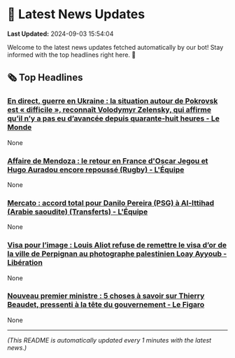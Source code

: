 # 📰 Latest News Updates
**Last Updated:** 2024-09-03 15:54:04

Welcome to the latest news updates fetched automatically by our bot! Stay informed with the top headlines right here. 🚀

## 🗞️ Top Headlines

### [En direct, guerre en Ukraine : la situation autour de Pokrovsk est « difficile », reconnaît Volodymyr Zelensky, qui affirme qu’il n’y a pas eu d’avancée depuis quarante-huit heures - Le Monde](https://news.google.com/rss/articles/CBMixgJBVV95cUxPa3F1WENEUlBqOW8zdWxDSHdiRDlnNXZVLWN4YXVpX2tGSk94cGxnV1JtOWlTMnRLaTJSYktOeUdXdXk2TEt4SFB2UnpRSkcwWmt1MHJQUmVVc1l3T1ZvNDRtV3pCZHlXZ3ZLTkNndkNIaFBoR243TVJxa21XYzhJUjdmRlZWVTgtY1VNTGxtRjJNd1dkN1FaY1dyMGdtMVpCU3FMRF94cTV1alZwQTF6cFUwMVpxQmRaWDAwTjJQM2FsTzdPRHZSZlZrZW5WTXdSMWJlNHpuQmtZc3hQakpITjBVc1ZVMS1PYWhVZjRrZUN3Vmp1WU5US2JVaFExQnhwSlZWRHM1WDJNdU1kUi1zUjdqNEhlbDhhR3o1QjIteEZHbkZPZm5pVERVTUJ1WVlkM1kzNzczZDRWdHVERFc5S0Ztd2ZWQQ?oc=5)
None

### [Affaire de Mendoza : le retour en France d'Oscar Jegou et Hugo Auradou encore repoussé (Rugby) - L'Équipe](https://news.google.com/rss/articles/CBMizAFBVV95cUxQZDFvMHVVTUYyU19TQjBLOUh2TWRETXhLRDAtaXlYRDNrNTE0UzVYeVJQN0VacHFlNExDeEZSVnpLWGp6OWVqemVFZ0d1ejJjTlo3YWtabjl5bC1IQkFPYTExbDc1R1EzU1ltV2tnVUFlVGVYTGhFS2RST2ltdENzTFFPTlA4a1dpeDhiVzJ2Z1lUem5VVzl3VU5TaGVoMGJsRkt6ck5yb0duTER4RFNKczhiNThDbEV5Q0R5azdsVWYzUTUtWEExSDZOREs?oc=5)
None

### [Mercato : accord total pour Danilo Pereira (PSG) à Al-Ittihad (Arabie saoudite) (Transferts) - L'Équipe](https://news.google.com/rss/articles/CBMiuAFBVV95cUxPTjVBOE5MbHd2Z0hjQVc3VzZyTHFLYmZmck9aTW80M0kweHpWdzVtQzVFcUJKTWJKTFAyc29Oc0Zjak9xeUNTdWx4TVlCdVdEOTFQZGY3MFIwQkJtQ1BLZjVreWRyZG9halVSLW5fVGdTc25jRWFDdlloMnltTUR4ZFEwSzByQ0JOanFvd281QlVOZFJZWmk2aEZwTldHWEV3bXVuQlE0aUhPZkoxVnRmSXBHaHdaX01Q?oc=5)
None

### [Visa pour l’image : Louis Aliot refuse de remettre le visa d’or de la ville de Perpignan au photographe palestinien Loay Ayyoub - Libération](https://news.google.com/rss/articles/CBMisAJBVV95cUxPN19oeHZ2UWtXbVYzWGhCRW9odWg3WEFwOHY1ejJTaFZTTHJTeFlKa3gyaFBrVUNodHR6TTlqek51UnBfdFEzRldKdlNlN0h5bkJhNXNoUUtISEp1R0hBQVJ5QzRkYlRnbEF2OWNDWEdIWUoydy1zR3pkazhKeXhjcTZ3VFQ1NUxiVzB4YnRKdEJSeU5ENzRQSUxWTTZ6T00ya1U5aGNkS0dtYmZUS1MySXFleXJKUk9fUzV5WXE1TzdsaUdEQ0l2Y2IwZVRENUppMUFTUWczMlhESTA1czZla2hna0xpWUxTVUlnS00yWjQ0UmJreGM2MUhvT1RndzBzUi0tb05yMGE5WDcwV19rcmlreWVZOTh5MUUyNWFsODV3ZmhSZlBrR2VSWVRkVldJ?oc=5)
None

### [Nouveau premier ministre : 5 choses à savoir sur Thierry Beaudet, pressenti à la tête du gouvernement - Le Figaro](https://news.google.com/rss/articles/CBMi2AFBVV95cUxORkdMQnpyRTlhYUpQOFNhcXBnSzcwNndwUUZ2ZDQ3ZVNxUmtLcHg5NnJKV3c2aEtiRkl6Q3hmSFBhMFd4YXhpWmlLR285WV93QnNFZEI1dGwxWENMYTRkc2FNQi14ZC10NnNvZ2RBZkVKT1VONWxaMVJZOVNpQnFnQWZEaWhMOGE3a1cxVGVOTkQ1bzhnUnhnWnBla01nVjk1dEZIeXV5andtLUNiNzV4MENaU2FyQ1o3TWJWYlV0b3FPckZNMDZOdlpqSHRKbWNiVWFHRWFzblU?oc=5)
None

---
*(This README is automatically updated every 1 minutes with the latest news.)*
